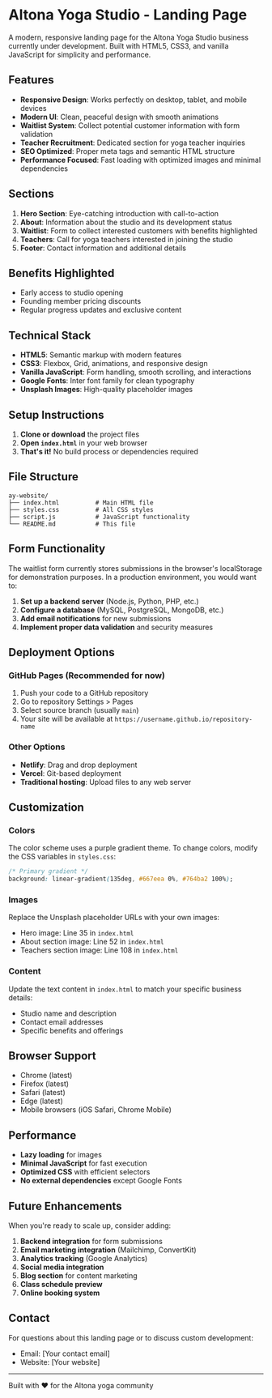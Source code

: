 # Altona Yoga Studio - Landing Page

A modern, responsive landing page for the Altona Yoga Studio business currently under development. Built with HTML5, CSS3, and vanilla JavaScript for simplicity and performance.

## Features

- **Responsive Design**: Works perfectly on desktop, tablet, and mobile devices
- **Modern UI**: Clean, peaceful design with smooth animations
- **Waitlist System**: Collect potential customer information with form validation
- **Teacher Recruitment**: Dedicated section for yoga teacher inquiries
- **SEO Optimized**: Proper meta tags and semantic HTML structure
- **Performance Focused**: Fast loading with optimized images and minimal dependencies

## Sections

1. **Hero Section**: Eye-catching introduction with call-to-action
2. **About**: Information about the studio and its development status
3. **Waitlist**: Form to collect interested customers with benefits highlighted
4. **Teachers**: Call for yoga teachers interested in joining the studio
5. **Footer**: Contact information and additional details

## Benefits Highlighted

- Early access to studio opening
- Founding member pricing discounts
- Regular progress updates and exclusive content

## Technical Stack

- **HTML5**: Semantic markup with modern features
- **CSS3**: Flexbox, Grid, animations, and responsive design
- **Vanilla JavaScript**: Form handling, smooth scrolling, and interactions
- **Google Fonts**: Inter font family for clean typography
- **Unsplash Images**: High-quality placeholder images

## Setup Instructions

1. **Clone or download** the project files
2. **Open `index.html`** in your web browser
3. **That's it!** No build process or dependencies required

## File Structure

```
ay-website/
├── index.html          # Main HTML file
├── styles.css          # All CSS styles
├── script.js           # JavaScript functionality
└── README.md           # This file
```

## Form Functionality

The waitlist form currently stores submissions in the browser's localStorage for demonstration purposes. In a production environment, you would want to:

1. **Set up a backend server** (Node.js, Python, PHP, etc.)
2. **Configure a database** (MySQL, PostgreSQL, MongoDB, etc.)
3. **Add email notifications** for new submissions
4. **Implement proper data validation** and security measures

## Deployment Options

### GitHub Pages (Recommended for now)
1. Push your code to a GitHub repository
2. Go to repository Settings > Pages
3. Select source branch (usually `main`)
4. Your site will be available at `https://username.github.io/repository-name`

### Other Options
- **Netlify**: Drag and drop deployment
- **Vercel**: Git-based deployment
- **Traditional hosting**: Upload files to any web server

## Customization

### Colors
The color scheme uses a purple gradient theme. To change colors, modify the CSS variables in `styles.css`:

```css
/* Primary gradient */
background: linear-gradient(135deg, #667eea 0%, #764ba2 100%);
```

### Images
Replace the Unsplash placeholder URLs with your own images:
- Hero image: Line 35 in `index.html`
- About section image: Line 52 in `index.html`
- Teachers section image: Line 108 in `index.html`

### Content
Update the text content in `index.html` to match your specific business details:
- Studio name and description
- Contact email addresses
- Specific benefits and offerings

## Browser Support

- Chrome (latest)
- Firefox (latest)
- Safari (latest)
- Edge (latest)
- Mobile browsers (iOS Safari, Chrome Mobile)

## Performance

- **Lazy loading** for images
- **Minimal JavaScript** for fast execution
- **Optimized CSS** with efficient selectors
- **No external dependencies** except Google Fonts

## Future Enhancements

When you're ready to scale up, consider adding:

1. **Backend integration** for form submissions
2. **Email marketing integration** (Mailchimp, ConvertKit)
3. **Analytics tracking** (Google Analytics)
4. **Social media integration**
5. **Blog section** for content marketing
6. **Class schedule preview**
7. **Online booking system**

## Contact

For questions about this landing page or to discuss custom development:
- Email: [Your contact email]
- Website: [Your website]

---

Built with ❤️ for the Altona yoga community 
